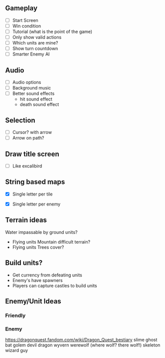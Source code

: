 ## Gameplay
* [ ] Start Screen
* [ ] Win condition
* [ ] Tutorial (what is the point of the game)
* [ ] Only show valid actions
* [ ] Which units are mine?
* [ ] Show turn countdown
* [ ] Smarter Enemy AI

## Audio

* [ ] Audio options
* [ ] Background music
* [ ] Better sound effects 
  - hit sound effect
  - death sound effect

## Selection

* [ ] Cursor? with arrow
* [ ] Arrow on path?

## Draw title screen
* [ ] Like excalibird

## String based maps

* [x] Single letter per tile
* [x] Single letter per enemy


## Terrain ideas

Water impassable by ground units?
  - Flying units
Mountain difficult terrain?
  - Flying units
Trees cover?

## Build units?

* Get currency from defeating units
* Enemy's have spawners
* Players can capture castles to build units


## Enemy/Unit Ideas

### Friendly



### Enemy
https://dragonquest.fandom.com/wiki/Dragon_Quest_bestiary
slime
ghost
bat
golem
devil
dragon
wyvern
werewolf (where wolf? there wolf!)
skeleton
wizard guy
